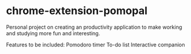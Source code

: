 # chrome-extension-pomopal
Personal project on creating an productivity application to make working and studying more fun and interesting.

Features to be included:
Pomodoro timer
To-do list
Interactive companion